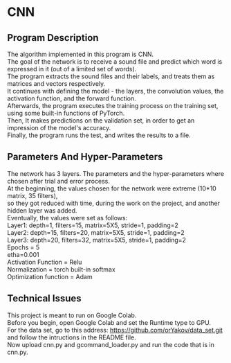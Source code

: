 # CNN
## Program Description
The algorithm implemented in this program is CNN.  
The goal of the network is to receive a sound file and predict which word is expressed in it (out of a limited set of words).  
The program extracts the sound files and their labels, and treats them as matrices and vectors respectively.  
It continues with defining the model - the layers, the convolution values, the activation function, and the forward function.  
Afterwards, the program executes the training process on the training set, using some built-in functions of PyTorch.  
Then, It makes predictions on the validation set, in order to get an impression of the model's accuracy.  
Finally, the program runs the test, and writes the results to a file.  

## Parameters And Hyper-Parameters
The network has 3 layers. The parameters and the hyper-parameters where chosen after trial and error process.  
At the beginning, the values chosen for the network were extreme (10*10 matrix, 35 filters),  
so they got reduced with time, during the work on the project, and another hidden layer was added.  
Eventually, the values were set as follows:  
Layer1: depth=1, filters=15, matrix=5X5, stride=1, padding=2  
Layer2: depth=15, filters=20, matrix=5X5, stride=1, padding=2  
Layer3: depth=20, filters=32, matrix=5X5, stride=1, padding=2  
Epochs = 5  
etha=0.001  
Activation Function = Relu  
Normalization = torch built-in softmax  
Optimization function = Adam  

## Technical Issues
This project is meant to run on Google Colab.  
Before you begin, open Google Colab and set the Runtime type to GPU.  
For the data set, go to this address: https://github.com/orYakov/data_set.git and follow the intructions in the README file.  
Now upload cnn.py and gcommand_loader.py and run the code that is in cnn.py.
